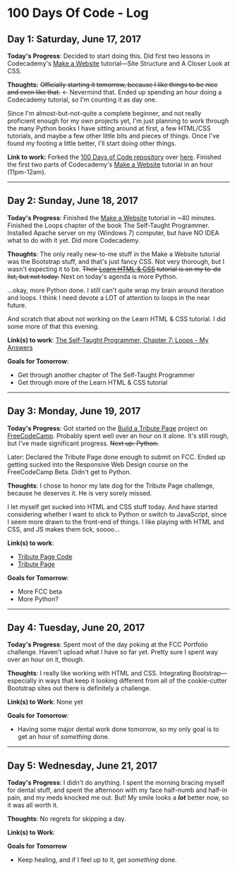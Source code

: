 # 100 Days Of Code - Log

## Day 1: Saturday, June 17, 2017
**Today's Progress**: Decided to start doing this. Did first two lessons in Codecademy's [Make a Website](https://www.codecademy.com/learn/make-a-website) tutorial&mdash;Site Structure and A Closer Look at CSS.

**Thoughts:** ~~Officially starting it tomorrow, because I like things to be nice and even like that.~~ <- Nevermind that. Ended up spending an hour doing a Codecademy tutorial, so I'm counting it as day one.

Since I'm almost-but-not-quite a complete beginner, and not really proficient enough for my own projects yet, I'm just planning to work through the many Python books I have sitting around at first, a few HTML/CSS tutorials, and maybe a few other little bits and pieces of things. Once I've found my footing a little better, I'll start doing other things.

**Link to work:** Forked the [100 Days of Code repository](https://github.com/Kallaway/100-days-of-code) over [here](https://github.com/morrisa-n/100-days-of-code). Finished the first two parts of Codecademy's [Make a Website](https://www.codecademy.com/learn/make-a-website) tutorial in an hour (11pm-12am).

---

## Day 2: Sunday, June 18, 2017
**Today's Progress**: Finished the [Make a Website](https://www.codecademy.com/learn/make-a-website) tutorial in ~40 minutes. Finished the Loops chapter of the book The Self-Taught Programmer. Installed Apache server on my (Windows 7) computer, but have NO IDEA what to do with it yet. Did more Codecademy.

**Thoughts**: The only really new-to-me stuff in the Make a Website tutorial was the Bootstrap stuff, and that's just fancy CSS. Not very thorough, but I wasn't expecting it to be. ~~Their [Learn HTML & CSS](https://www.codecademy.com/learn/learn-html-css) tutorial is on my to-do list, but not today.~~ Next on today's agenda is more Python.

...okay, more Python done. I still can't quite wrap my brain around iteration and loops. I think I need devote a LOT of attention to loops in the near future.

And scratch that about not working on the Learn HTML & CSS tutorial. I did some more of that this evening.

**Link(s) to work**: [The Self-Taught Programmer, Chapter 7: Loops - My Answers](https://github.com/morrisa-n/100-days-of-code/blob/master/tutorial-answers/STP-loops.py)

**Goals for Tomorrow**:
* Get through another chapter of The Self-Taught Programmer
* Get through more of the Learn HTML & CSS tutorial

---

## Day 3: Monday, June 19, 2017
**Today's Progress**: Got started on the [Build a Tribute Page](https://www.freecodecamp.com/challenges/build-a-tribute-page) project on [FreeCodeCamp](https://www.freecodecamp.com/). Probably spent well over an hour on it alone. It's still rough, but I've made significant progress. ~~Next up: Python.~~

Later: Declared the Tribute Page done enough to submit on FCC. Ended up getting sucked into the Responsive Web Design course on the FreeCodeCamp Beta. Didn't get to Python.

**Thoughts**: I chose to honor my late dog for the Tribute Page challenge, because he deserves it. He is very sorely missed.

I let myself get sucked into HTML and CSS stuff today. And have started considering whether I want to stick to Python or switch to JavaScript, since I seem more drawn to the front-end of things. I like playing with HTML and CSS, and JS makes them tick, soooo...

**Link(s) to work**:
* [Tribute Page Code](https://github.com/morrisa-n/freecodecamp/tree/master/Project-Drafts/Tribute)
* [Tribute Page](https://writercracksthecode.neocities.org/Tribute/index.html)

**Goals for Tomorrow**:
* More FCC beta
* More Python?

---

## Day 4: Tuesday, June 20, 2017
**Today's Progress**: Spent most of the day poking at the FCC Portfolio challenge. Haven't upload what I have so far yet. Pretty sure I spent way over an hour on it, though.

**Thoughts**: I really like working with HTML and CSS. Integrating Bootstrap&mdash;especially in ways that keep it looking different from all of the cookie-cutter Bootstrap sites out there is definitely a challenge.

**Link(s) to Work**: None yet

**Goals for Tomorrow**:
* Having some major dental work done tomorrow, so my only goal is to get an hour of *something* done.

---

## Day 5: Wednesday, June 21, 2017
**Today's Progress**: I didn't do anything. I spent the morning bracing myself for dental stuff, and spent the afternoon with my face half-numb and half-in pain, and my meds knocked me out. But! My smile looks a ***lot*** better now, so it was all worth it.

**Thoughts**: No regrets for skipping a day.

**Link(s) to Work**:

**Goals for Tomorrow**
* Keep healing, and if I feel up to it, get *something* done.
